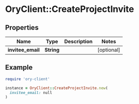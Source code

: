 # OryClient::CreateProjectInvite

## Properties

| Name | Type | Description | Notes |
| ---- | ---- | ----------- | ----- |
| **invitee_email** | **String** |  | [optional] |

## Example

```ruby
require 'ory-client'

instance = OryClient::CreateProjectInvite.new(
  invitee_email: null
)
```

